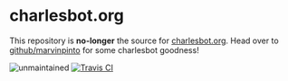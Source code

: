 # charlesbot.org

This repository is **no-longer** the source for
[charlesbot.org](https://www.charlesbot.org). Head over to
[github/marvinpinto](https://github.com/marvinpinto/charlesbot) for some
charlesbot goodness!

![unmaintained](http://img.shields.io/badge/status-unmaintained-red.png)
[![Travis CI](https://img.shields.io/travis/marvinpinto/charlesbot.org/master.svg?style=flat-square)](https://travis-ci.org/marvinpinto/charlesbot.org)
